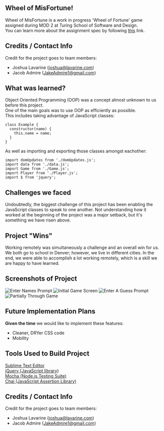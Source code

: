 ## Wheel of MisFortune!
Wheel of MisFortune is a work in progress 'Wheel of Fortune' game assigned during MOD 2 at Turing School of Software and Design.  
You can learn more about the assignment spec by following [this](http://frontend.turing.io/projects/wheel-of-fortune.html) link.

## Credits / Contact Info
Credit for the project goes to team members:
- Joshua Lavarine (joshua@lavarine.com)
- Jacob Admire (JakeAdmire1@gmail.com)

## What was learned?
Object Oriented Programming (OOP) was a concept almost unknown to us before this project.  
One of the main goals was to use OOP as efficiently as possible.  
This includes taking advantage of JavaScript classes:  

    class Example {
      constructor(name) {
        this.name = name;
      }
    }  
As well as importing and exporting those classes amongst eachother:

    import domUpdates from './domUpdates.js';
    import data from './data.js';
    import Game from './Game.js';
    import Player from './Player.js';
    import $ from 'jquery';

## Challenges we faced
Undoubtedly, the biggest challenge of this project has been enabling the JavaScript classes to speak to one another. Not understanding how it worked at the beginning of the project was a major setback, but it's something we have risen above.

## Project "Wins"
Working remotely was simultaneously a challenge and an overall win for us. We both go to school in Denver; however, we live in different cities. In the end, we were able to accomplish a lot working remotely, which is a skill we are happy to have learned.

## Screenshots of Project

  ![Enter Names Prompt](https://user-images.githubusercontent.com/44077214/52512347-9af5e700-2bc1-11e9-96ca-6e180b470606.png)
  ![Initial Game Screen](https://user-images.githubusercontent.com/44077214/52512395-ce387600-2bc1-11e9-9cf7-a3dda1be1020.png)
  ![Enter A Guess Prompt](https://user-images.githubusercontent.com/44077214/52512407-d7294780-2bc1-11e9-9f0d-5d2fef42a095.png)
  ![Partially Through Game](https://user-images.githubusercontent.com/44077214/52512410-dd1f2880-2bc1-11e9-8147-42c2fc93c9d3.png)

## Future Implementation Plans
**Given the time** we would like to implement these features:
- Cleaner, DRYer CSS code
- Mobility

## Tools Used to Build Project
[Sublime Text Editor](https://www.sublimetext.com/)  
[jQuery (JavaScript library)](https://jquery.com/)  
[Mocha (Node.js Testing Suite)](https://mochajs.org/)   
[Chai (JavaScript Assertion Library)](https://www.chaijs.com/)

## Credits / Contact Info
Credit for the project goes to team members:
- Joshua Lavarine (joshua@lavarine.com)
- Jacob Admire (JakeAdmire1@gmail.com)
